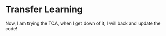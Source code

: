 # Transfer Learning
Now, I am trying the TCA, when I get down of it, I will back and update the code! 
